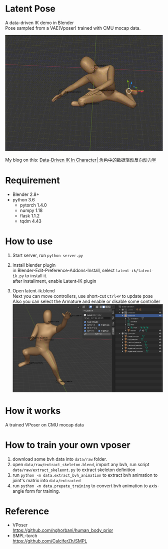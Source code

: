 # Latent Pose

A data-driven IK demo in Blender  
Pose sampled from a VAE(Vposer) trained with CMU mocap data.

![demo](imgs/demo.gif)

My blog on this: [Data-Driven IK In Character| 角色中的数据驱动反向动力学](http://ma-yidong.com/2020/05/24/data-driven-ik-in-character/)

# Requirement

- Blender 2.8+
- python 3.6
  - pytorch 1.4.0
  - numpy 1.18
  - flask 1.1.2
  - tqdm 4.43

# How to use

1. Start server, run `python server.py`

2. install blender plugin  
in Blender-Edit-Preference-Addons-Install, select `latent-ik/latent-ik.py` to install it.  
after installment, enable Latent-IK plugin

3. Open latent-ik.blend  
Next you can move controllers, use short-cut `Ctrl+P` to update pose  
Also you can select the Armature and enable or disable some controller  
![ui](imgs/ui.png)

# How it works  

A trained VPoser on CMU mocap data

# How to train your own vposer

1. download some bvh data into `data/raw` folder.
2. open `data/raw/extract_skeleton.blend`, import any bvh, run script `data/raw/extract_skeleont.py` to extract skeleton definition  
3. run `python -m data.extract_bvh_animation` to extract bvh animation to joint's matrix into `data/extracted`  
4. run `python -m data.prepate_training` to convert bvh animation to axis-angle form for training.  

# Reference

- VPoser  
https://github.com/nghorbani/human_body_prior 
- SMPL-torch  
https://github.com/CalciferZh/SMPL 
